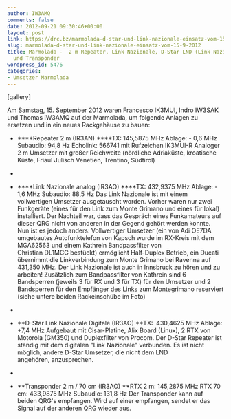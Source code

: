 ```yaml
---
author: IW3AMQ
comments: false
date: 2012-09-21 09:30:46+00:00
layout: post
link: https://drc.bz/marmolada-d-star-und-link-nazionale-einsatz-vom-15-9-2012/
slug: marmolada-d-star-und-link-nazionale-einsatz-vom-15-9-2012
title: Marmolada -  2 m Repeater, Link Nazionale, D-Star LND (Link Nazionale Digitale)
  und Transponder
wordpress_id: 5476
categories:
- Umsetzer Marmolada
---
```


[gallery]

Am Samstag, 15. September 2012 waren Francesco IK3MUI, Indro IW3SAK und Thomas IW3AMQ auf der Marmolada, um folgende Anlagen zu ersetzen und in ein neues Rackgehäuse zu bauen:



	
  * ****Repeater 2 m (IR3AN)
****TX: 145,5875 MHz
Ablage: - 0,6 MHz
Subaudio: 94,8 Hz
Echolink: 566741 mit Rufzeichen IK3MUI-R
Analoger 2 m Umsetzer mit großer Reichweite (nördliche Adriaküste, kroatische Küste, Friaul Julisch Venetien, Trentino, Südtirol)
-

	
  * ****Link Nazionale analog (IR3AO)
****TX: 432,9375 MHz
Ablage: - 1,6 MHz
Subaudio: 88,5 Hz
Das Link Nazionale ist mit einem vollwertigen Umsetzer ausgetauscht worden. Vorher waren nur zwei Funkgeräte (eines für den Link zum Monte Grimano und eines für lokal) installiert. Der Nachteil war, dass das Gespräch eines Funkamateurs auf dieser QRG nicht von anderen in der Gegend gehört werden konnte. Nun ist es jedoch anders: Vollwertiger Umsetzer (ein von Adi OE7DA umgebautes Autofunktelefon von Kapsch wurde im RX-Kreis mit dem MGA62563 und einem Kathrein Bandpassfilter von Christian DL1MCG bestückt) ermöglicht Half-Duplex Betrieb, ein Ducati übernimmt die Linkverbindung zum Monte Grimano bei Ravenna auf 431,350 MHz. Der Link Nazionale ist auch in Innsbruck zu hören und zu arbeiten! Zusätzlich zum Bandpassfilter von Kathrein sind 6 Bandsperren (jeweils 3 für RX und 3 für TX) für den Umsetzer und 2 Bandsperren für den Empfänger des Links zum Montegrimano reserviert (siehe untere beiden Rackeinschübe im Foto)
-

	
  * **D-Star Link Nazionale Digitale (IR3AO)
**TX:  430,4625 MHz
Ablage: +7,4 MHz
Aufgebaut mit Cisar-Platine, Alix Board (Linux), 2 RTX von Motorola (GM350) und Duplexfilter von Procom. Der D-Star Repeater ist ständig mit dem digitalen "Link Nazionale" verbunden. Es ist nicht möglich, andere D-Star Umsetzer, die nicht dem LND angehören, anzusprechen.
-

	
  * **Transponder 2 m / 70 cm (IR3AO)
**RTX 2 m: 145,2875 MHz
RTX 70 cm: 433,9875 MHz
Subaudio: 131,8 Hz
Der Transponder kann auf beiden QRG's empfangen. Wird auf einer empfangen, sendet er das Signal auf der anderen QRG wieder aus.



